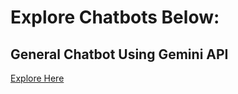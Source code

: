 # Explore Chatbots Below:
## General Chatbot Using Gemini API
[Explore Here](https://github.com/faizrazadec/Chatbots/tree/main/general_Chatbot_using_gemni_api)
